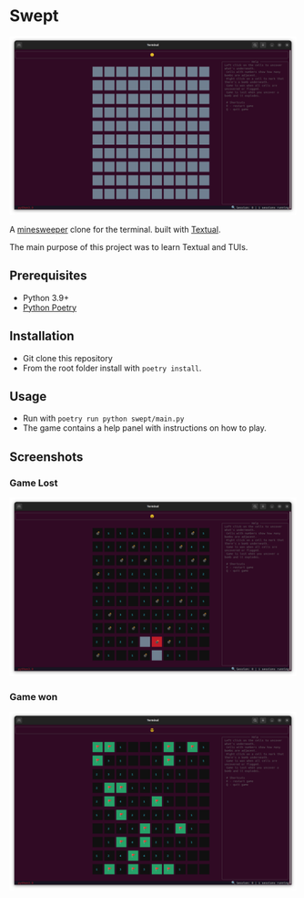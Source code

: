 # Swept

![new game](./imgs/new_game.png)

A [minesweeper](https://en.wikipedia.org/wiki/Minesweeper\_\(video_game\)) clone for the terminal. built with [Textual](https://github.com/Textualize/textual).

The main purpose of this project was to learn Textual and TUIs.

## Prerequisites

- Python 3.9+
- [Python Poetry](https://python-poetry.org/)

## Installation

- Git clone this repository
- From the root folder install with `poetry install`.

## Usage

- Run with `poetry run python swept/main.py`
- The game contains a help panel with instructions on how to play.

## Screenshots

### Game Lost
![game_lost](./imgs/game_lost.png)

### Game won
![game_won](./imgs/game_won.png)
